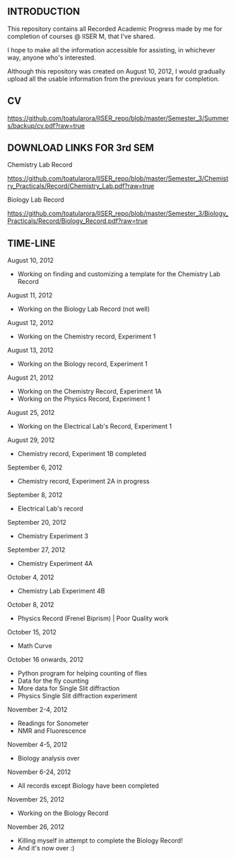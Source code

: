 INTRODUCTION
--

This repository contains all Recorded Academic Progress made by me for completion of courses @ IISER M, that I've shared.

I hope to make all the information accessible for assisting, in whichever way, anyone who's interested.

Although this repository was created on August 10, 2012, I would gradually upload all the usable information from the previous years for completion.

CV
--
https://github.com/toatularora/IISER_repo/blob/master/Semester_3/Summers/backup/cv.pdf?raw=true


DOWNLOAD LINKS FOR 3rd SEM
--

Chemistry Lab Record

https://github.com/toatularora/IISER_repo/blob/master/Semester_3/Chemistry_Practicals/Record/Chemistry_Lab.pdf?raw=true


Biology Lab Record

https://github.com/toatularora/IISER_repo/blob/master/Semester_3/Biology_Practicals/Record/Biology_Record.pdf?raw=true


TIME-LINE
--

August 10, 2012
* Working on finding and customizing a template for the Chemistry Lab Record

August 11, 2012
* Working on the Biology Lab Record (not well)

August 12, 2012
* Working on the Chemistry record, Experiment 1

August 13, 2012
* Working on the Biology record, Experiment 1

August 21, 2012
* Working on the Chemistry Record, Experiment 1A
* Working on the Physics Record, Experiment 1

August 25, 2012
* Working on the Electrical Lab's Record, Experiment 1

August 29, 2012
* Chemistry record, Experiment 1B completed

September 6, 2012
* Chemistry record, Experiment 2A in progress

September 8, 2012
* Electrical Lab's record

September 20, 2012
* Chemistry Experiment 3

September 27, 2012
* Chemistry Experiment 4A

October 4, 2012
* Chemistry Lab Experiment 4B

October 8, 2012
* Physics Record (Frenel Biprism) | Poor Quality work

October 15, 2012
* Math Curve

October 16 onwards, 2012
* Python program for helping counting of flies
* Data for the fly counting
* More data for Single Slit diffraction
* Physics Single Slit diffraction experiment

November 2-4, 2012
* Readings for Sonometer
* NMR and Fluorescence

November 4-5, 2012
* Biology analysis over

November 6-24, 2012
* All records except Biology have been completed

November 25, 2012
* Working on the Biology Record

November 26, 2012
* Killing myself in attempt to complete the Biology Record!
* And it's now over :)